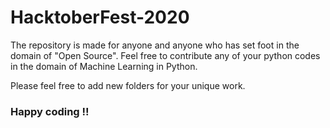 # HacktoberFest-2020
The repository is made for anyone and anyone who has set foot in the domain of "Open Source". Feel free to contribute any of your python codes in the domain of Machine Learning in Python.

Please feel free to add new folders for your unique work.

### Happy coding !!

